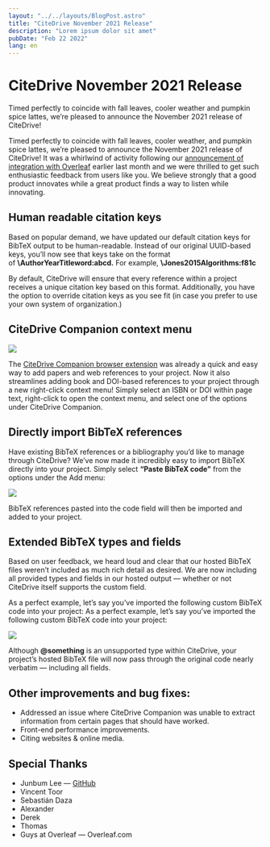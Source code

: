 ```yaml
---
layout: "../../layouts/BlogPost.astro"
title: "CiteDrive November 2021 Release"
description: "Lorem ipsum dolor sit amet"
pubDate: "Feb 22 2022"
lang: en
---
```


# CiteDrive November 2021 Release

Timed perfectly to coincide with fall leaves, cooler weather and pumpkin spice lattes, we’re pleased to announce the November 2021 release of CiteDrive!

Timed perfectly to coincide with fall leaves, cooler weather, and pumpkin spice lattes, we’re pleased to announce the November 2021 release of CiteDrive! It was a whirlwind of activity following our [announcement of integration with Overleaf](https://www.overleaf.com/blog/citedrive-easy-reference-management-for-overleaf) earlier last month and we were thrilled to get such enthusiastic feedback from users like you. We believe strongly that a good product innovates while a great product finds a way to listen while innovating.

## Human readable citation keys

Based on popular demand, we have updated our default citation keys for BibTeX output to be human-readable. Instead of our original UUID-based keys, you’ll now see that keys take on the format of **\AuthorYearTitleword:abcd.** For example, **\Jones2015Algorithms:f81c**

By default, CiteDrive will ensure that every reference within a project receives a unique citation key based on this format. Additionally, you have the option to override citation keys as you see fit (in case you prefer to use your own system of organization.)

## CiteDrive Companion context menu

![](https://images.prismic.io/citedrive/457fd7b4-b266-4f6e-b149-866a96a0c219_0_RxqWKU_W8FiilTue.png?auto=compress,format)

The [CiteDrive Companion browser extension](https://chrome.google.com/webstore/detail/citedrive-companion/gmmonfphegngpcbcapfbgembkjeookik) was already a quick and easy way to add papers and web references to your project. Now it also streamlines adding book and DOI-based references to your project through a new right-click context menu! Simply select an ISBN or DOI within page text, right-click to open the context menu, and select one of the options under CiteDrive Companion.

## Directly import BibTeX references

Have existing BibTeX references or a bibliography you’d like to manage through CiteDrive? We’ve now made it incredibly easy to import BibTeX directly into your project. Simply select **“Paste BibTeX code”** from the options under the Add menu:

![](https://images.prismic.io/citedrive/e2e81a42-2bab-4362-8c38-23a5740d9daf_0_fSyuYKYYksHkg2uL.png?auto=compress,format)

BibTeX references pasted into the code field will then be imported and added to your project.

## Extended BibTeX types and fields

Based on user feedback, we heard loud and clear that our hosted BibTeX files weren’t included as much rich detail as desired. We are now including all provided types and fields in our hosted output — whether or not CiteDrive itself supports the custom field.

As a perfect example, let’s say you’ve imported the following custom BibTeX code into your project: As a perfect example, let’s say you’ve imported the following custom BibTeX code into your project:

![](https://images.prismic.io/citedrive/1d215a80-d05d-46fa-a743-5200d6dbd2d2_custom-bibtex.png?auto=compress,format)

Although **@something** is an unsupported type within CiteDrive, your project’s hosted BibTeX file will now pass through the original code nearly verbatim — including all fields.

## Other improvements and bug fixes:

-   Addressed an issue where CiteDrive Companion was unable to extract information from certain pages that should have worked.
-   Front-end performance improvements.
-   Citing websites & online media.

## Special Thanks

-   Junbum Lee — [GitHub](https://github.com/beomi)
-   Vincent Toor
-   Sebastián Daza
-   Alexander
-   Derek
-   Thomas
-   Guys at Overleaf — Overleaf.com
